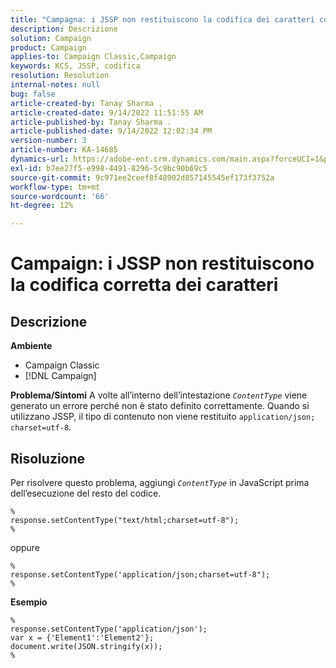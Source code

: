 ```yaml
---
title: "Campagna: i JSSP non restituiscono la codifica dei caratteri corretta"
description: Descrizione
solution: Campaign
product: Campaign
applies-to: Campaign Classic,Campaign
keywords: KCS, JSSP, codifica
resolution: Resolution
internal-notes: null
bug: false
article-created-by: Tanay Sharma .
article-created-date: 9/14/2022 11:51:55 AM
article-published-by: Tanay Sharma .
article-published-date: 9/14/2022 12:02:34 PM
version-number: 3
article-number: KA-14685
dynamics-url: https://adobe-ent.crm.dynamics.com/main.aspx?forceUCI=1&pagetype=entityrecord&etn=knowledgearticle&id=42acc49e-2334-ed11-9db1-002248086735
exl-id: b7ee27f5-e998-4491-8296-5c9bc90b69c5
source-git-commit: 9c971ee2ceef8f48902d857145545ef173f3752a
workflow-type: tm+mt
source-wordcount: '66'
ht-degree: 12%

---
```


# Campaign: i JSSP non restituiscono la codifica corretta dei caratteri

## Descrizione

<b>Ambiente</b>
- Campaign Classic
- [!DNL Campaign]



<b>Problema/Sintomi</b>
A volte all’interno dell’intestazione *`ContentType`* viene generato un errore perché non è stato definito correttamente. Quando si utilizzano JSSP, il tipo di contenuto non viene restituito `application/json; charset=utf-8`.


## Risoluzione


Per risolvere questo problema, aggiungi *`ContentType`* in JavaScript prima dell’esecuzione del resto del codice.


```
%
response.setContentType("text/html;charset=utf-8");
%
```




oppure




```
%
response.setContentType('application/json;charset=utf-8");
%
```


<b>Esempio</b>


```
%
response.setContentType('application/json');
var x = {'Element1':'Element2'};
document.write(JSON.stringify(x));
%
```
